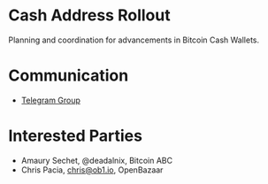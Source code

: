 # Cash Address Rollout

Planning and coordination for advancements in Bitcoin Cash Wallets.

# Communication

* [Telegram Group](https://t.me/joinchat/AAAAAEm4DSK6yXGoxB5hGA)

# Interested Parties

- Amaury Sechet, @deadalnix, Bitcoin ABC
- Chris Pacia, chris@ob1.io, OpenBazaar
